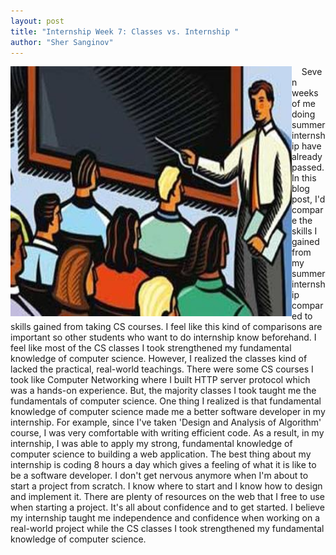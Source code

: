 ```yaml
---
layout: post
title: "Internship Week 7: Classes vs. Internship "
author: "Sher Sanginov"
---
```



<img class="img-responsive" src="/assets/img/intern17.jpg" alt="Drawing" style="width: 450px; height: 400px; display: block; float:left; ">

&nbsp;&nbsp;&nbsp;&nbsp;Seven weeks of me doing summer internship have already passed. In this blog post, I'd compare the skills I gained from my summer internship compared to skills gained from taking CS courses. I feel like this kind of comparisons are important so other students who want to do internship know beforehand. I feel like most of the CS classes I took strengthened my fundamental knowledge of computer science. However, I realized the classes kind of lacked the practical, real-world teachings. There were some CS courses I took like Computer Networking where I built HTTP server protocol which was a hands-on experience. But, the majority classes I took taught me the fundamentals of computer science. One thing I realized is that fundamental knowledge of computer science made me a better software developer in my internship. For example, since I've taken 'Design and Analysis of Algorithm' course, I was very comfortable with writing efficient code. As a result, in my internship, I was able to apply my strong, fundamental knowledge of computer science to building a web application. The best thing about my internship is coding 8 hours a day which gives a feeling of what it is like to be a software developer. I don't get nervous anymore when I'm about to start a project from scratch. I know where to start and I know how to design and implement it. There are plenty of resources on the web that I free to use when starting a project. It's all about confidence and to get started. I believe my internship taught me independence and confidence when working on a real-world project while the CS classes I took strengthened my fundamental knowledge of computer science.
